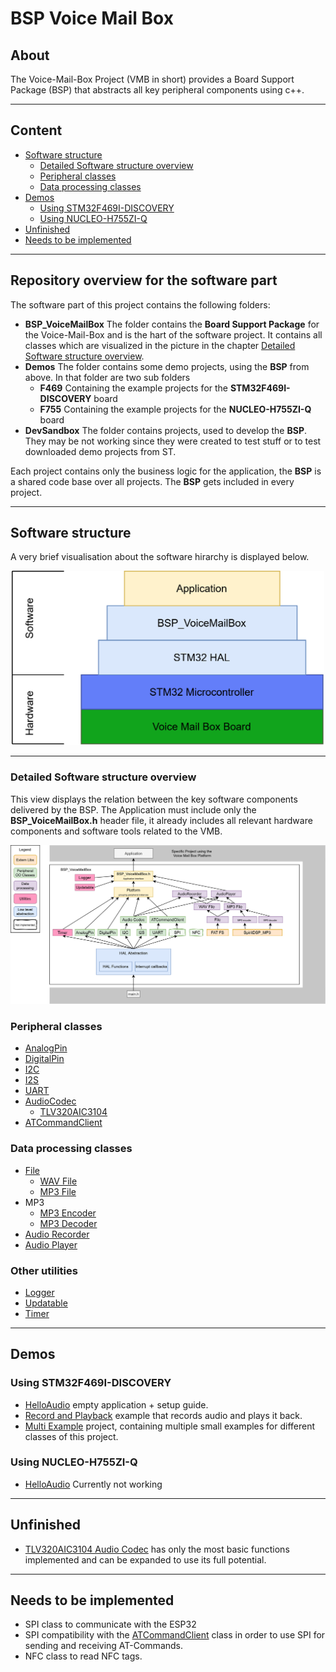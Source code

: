 # BSP Voice Mail Box

## About
The Voice-Mail-Box Project (VMB in short) provides a Board Support Package (BSP) that abstracts all key peripheral components using c++.

---
## Content
- [Software structure](#software-structure)
  - [Detailed Software structure overview](#detailed-software-structure-overview)
  - [Peripheral classes](#peripheral-classes)
  - [Data processing classes](#data-processing-classes)
- [Demos](#demos)
  - [Using STM32F469I-DISCOVERY](#using-stm32f469i-discovery)
  - [Using NUCLEO-H755ZI-Q](#using-nucleo-h755zi-q)
- [Unfinished](#unfinished)
- [Needs to be implemented](#needs-to-be-implemented)

---
## Repository overview for the software part
The software part of this project contains the following folders:
- **BSP_VoiceMailBox** 
  The folder contains the **Board Support Package** for the Voice-Mail-Box and is the hart of the software project.
  It contains all classes which are visualized in the picture in the chapter [Detailed Software structure overview](#detailed-software-structure-overview).  
- **Demos**
  The folder contains some demo projects, using the **BSP** from above.
  In that folder are two sub folders
  - **F469** Containing the example projects for the **STM32F469I-DISCOVERY** board
  - **F755** Containing the example projects for the **NUCLEO-H755ZI-Q** board
- **DevSandbox** 
  The folder contains projects, used to develop the **BSP**. 
  They may be not working since they were created to test stuff or to test downloaded demo projects from ST.


Each project contains only the business logic for the application, the **BSP** is a shared code base over all projects.
The **BSP** gets included in every project. 

---
## Software structure
A very brief visualisation about the software hirarchy is displayed below.
<tr>
<td>
<div align="center">
    <img src="documentation/images/SoftwareStack.png" width="500"> 
</div>
</td>

---
### Detailed Software structure overview 
This view displays the relation between the key software components delivered by the BSP.
The Application must include only the **BSP_VoiceMailBox.h** header file, it already includes all relevant hardware components and software tools related to the VMB.

<tr>
<td>
<div align="center">
    <img src="documentation/images/SoftwareStructureOverview.png" width="800"> 
</div>
</td>


### Peripheral classes
- [AnalogPin](documentation/AnalogPin.md)
- [DigitalPin](documentation/DigitalPin.md)
- [I2C](documentation/I2C.md)
- [I2S](documentation/I2S.md)
- [UART](documentation/UART.md)
- [AudioCodec](documentation/AudioCodec.md)
  - [TLV320AIC3104](documentation/TLV320AIC3104.md)
- [ATCommandClient](documentation/ATCommandClient.md)

### Data processing classes
- [File](documentation/File.md)
  - [WAV File](documentation/WAVFile.md)
  - [MP3 File](documentation/MP3File.md)
- MP3
  - [MP3 Encoder](documentation/MP3_encoder.md)
  - [MP3 Decoder](documentation/MP3_decoder.md)
- [Audio Recorder](documentation/AudioRecorder.md)
- [Audio Player](documentation/AudioPlayer.md)

### Other utilities
- [Logger](documentation/Logger.md)
- [Updatable](documentation/Updatable.md)
- [Timer](documentation/Timer.md)

---
## Demos
### Using STM32F469I-DISCOVERY
- [HelloAudio](../Demos/F469/F469_HelloAudio/README.md) empty application + setup guide.
- [Record and Playback](../Demos/F469/F469_RecordPlayback/README.md) example that records audio and plays it back.
- [Multi Example](../Demos/F469/F469_MultiExample/README.md) project, containing multiple small examples for different classes of this project.

### Using NUCLEO-H755ZI-Q
- [HelloAudio](../Demos/H755/H755_HelloAudio/README.md) Currently not working

---
## Unfinished
- [TLV320AIC3104 Audio Codec](documentation/TLV320AIC3104.md) has only the most basic functions implemented and can be expanded to use its full potential.
---
## Needs to be implemented
- SPI class to communicate with the ESP32
- SPI compatibility with the [ATCommandClient](documentation/ATCommandClient.md) class in order to use SPI for sending and receiving AT-Commands. 
- NFC class to read NFC tags.